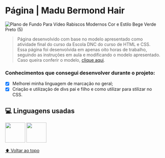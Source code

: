 # Página | Madu Bermond Hair

![Plano de Fundo Para Vídeo Rabiscos Modernos Cor e Estilo Bege Verde Preto (5)](https://user-images.githubusercontent.com/118373959/208247036-072265c0-ea2b-4f95-8f2d-85f50d3597a2.gif)

> Página desenvolvido com base no modelo apresentado como atividade final do curso da Escola DNC do curso de HTML e CSS. Essa página foi desenvolvida em apenas oito horas de trabalho, seguindo as instruções em aula e modificando o modelo apresentado. Caso queira conferir o modelo, [clique aqui](https://www.figma.com/file/01T9bnpk9SZk0XbuC7tXBJ/LP-Portfolio?node-id=202%3A54&t=bWPjZdvie2kE3Iyu-0).

### Conhecimentos que consegui desenvolver durante o projeto:

- [x] Melhorei minha linguagem de marcação no geral;
- [x] Criação e utilização de divs pai e filho e como utilizar para stilizar no CSS.

## 💻 Linguagens usadas

<img src="https://cdn.jsdelivr.net/gh/devicons/devicon/icons/css3/css3-original-wordmark.svg" width="65px" height="65px"> <img src="https://cdn.jsdelivr.net/gh/devicons/devicon/icons/html5/html5-original-wordmark.svg" width="65px" height="65px">

          

[⬆ Voltar ao topo](https://github.com/amandasboza/Curriculo-HTML-CSS)<br>
